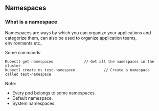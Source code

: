 ## Namespaces

### What is a namespace

Namespaces are ways by which you can organize your applications and categorize them, can also be used to organize application teams, environments etc., 




Some commands:
```shell script
Kubectl get namespaces              // Get all the namespaces in the cluster
kubectl create ns test-namespace             // Create a namespace called test-namespace
```










Note:
- Every pod belongs to some namespaces. 
- Default namespace. 
- System namespaces. 
